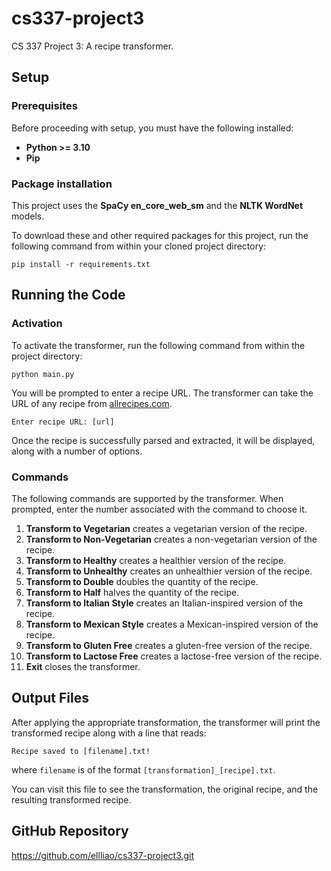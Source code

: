 # cs337-project3
CS 337 Project 3: A recipe transformer.

## Setup

### Prerequisites

Before proceeding with setup, you must have the following installed:

* **Python >= 3.10**
* **Pip**

### Package installation

This project uses the **SpaCy en_core_web_sm** and the **NLTK WordNet** models.

To download these and other required packages for this project, run the following command from within your cloned project directory:

```
pip install -r requirements.txt
```

## Running the Code

### Activation

To activate the transformer, run the following command from within the project directory:

```
python main.py
```

You will be prompted to enter a recipe URL. The transformer can take the URL of any recipe from [allrecipes.com](https://www.allrecipes.com/).

```
Enter recipe URL: [url]
```

Once the recipe is successfully parsed and extracted, it will be displayed, along with a number of options.

### Commands

The following commands are supported by the transformer. When prompted, enter the number associated with the command to choose it.

1. **Transform to Vegetarian** creates a vegetarian version of the recipe.
2. **Transform to Non-Vegetarian** creates a non-vegetarian version of the recipe.
3. **Transform to Healthy** creates a healthier version of the recipe.
4. **Transform to Unhealthy** creates an unhealthier version of the recipe.
5. **Transform to Double** doubles the quantity of the recipe.
6. **Transform to Half** halves the quantity of the recipe.
7. **Transform to Italian Style** creates an Italian-inspired version of the recipe.
8. **Transform to Mexican Style** creates a Mexican-inspired version of the recipe.
9. **Transform to Gluten Free** creates a gluten-free version of the recipe.
10. **Transform to Lactose Free** creates a lactose-free version of the recipe.
11. **Exit** closes the transformer.

## Output Files

After applying the appropriate transformation, the transformer will print the transformed recipe along with a line that reads:

```
Recipe saved to [filename].txt!
```

where `filename` is of the format `[transformation]_[recipe].txt`.

You can visit this file to see the transformation, the original recipe, and the resulting transformed recipe.

## GitHub Repository

<https://github.com/ellliao/cs337-project3.git>
